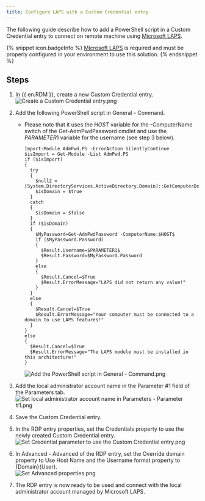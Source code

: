 ```yaml
---
title: Configure LAPS with a Custom Credential entry
---
```

The following guide describe how to add a PowerShell script in a Custom Credential entry to connect on remote machine using [Microsoft LAPS](https://learn.microsoft.com/en-us/windows-server/identity/laps/laps-overview).

{% snippet icon.badgeInfo %}
[Microsoft LAPS](https://learn.microsoft.com/en-us/windows-server/identity/laps/laps-overview) is required and must be properly configured in your environment to use this solution.
{% endsnippet %}

## Steps

1. In {{ en.RDM }}, create a new Custom Credential entry.  
![Create a Custom Credential entry.png](https://webdevolutions.azureedge.net/docs/en/kb/KB8115.png)  
1. Add the following PowerShell script in General - Command.
   - Please note that it uses the $HOST$ variable for the -ComputerName switch of the Get-AdmPwdPassword cmdlet and use the $PARAMETER1$ variable for the username (see step 3 below).  
      ```
      Import-Module AdmPwd.PS -ErrorAction SilentlyContinue
      $isImport = Get-Module -List AdmPwd.PS
      if ($isImport)
      {
        try
        {
          $null2 = [System.DirectoryServices.ActiveDirectory.Domain]::GetComputerDomain()
          $isDomain = $true
        }
        catch
        {
          $isDomain = $false
        }
        if ($isDomain)
        {
          $MyPassword=Get-AdmPwdPassword -ComputerName:$HOST$
          if ($MyPassword.Password)
          {
            $Result.Username=$PARAMETER1$
            $Result.Password=$MyPassword.Password
          }
          else
          {
            $Result.Cancel=$True
            $Result.ErrorMessage="LAPS did not return any value!"
          }
        }
        else
        {
          $Result.Cancel=$True
          $Result.ErrorMessage="Your computer must be connected to a domain to use LAPS features!"
        }
      }
      else
      {
        $Result.Cancel=$True
        $Result.ErrorMessage="The LAPS module must be installed in this architecture!"
      }
      ```
      ![Add the PowerShell script in General - Command.png](https://webdevolutions.azureedge.net/docs/en/kb/KB8116.png)  

3. Add the local administrator account name in the Parameter #1 field of the Parameters tab.  
![Set local administrator account name in Parameters - Parameter #1.png](https://webdevolutions.azureedge.net/docs/en/kb/KB8117.png)  

1. Save the Custom Credential entry.

1. In the RDP entry properties, set the Credentials property to use the newly created Custom Credential entry.  
![Set Credential parameter to use the Custom Credential entry.png](https://webdevolutions.azureedge.net/docs/en/kb/KB8118.png)

1. In Advanced - Advanced of the RDP entry, set the Override domain property to Use Host Name and the Username format property to {Domain}\{User}.  
![Set Advanced properties.png](https://webdevolutions.azureedge.net/docs/en/kb/KB8119.png)
1. The RDP entry is now ready to be used and connect with the local administrator account managed by Microsoft LAPS.
